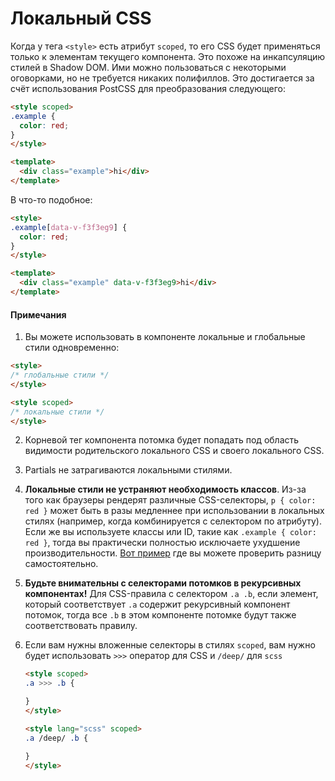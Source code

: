 # Локальный CSS

Когда у тега `<style>` есть атрибут `scoped`, то его CSS будет применяться только к элементам текущего компонента. Это похоже на инкапсуляцию стилей в Shadow DOM. Ими можно пользоваться с некоторыми оговорками, но не требуется никаких полифиллов. Это достигается за счёт использования PostCSS для преобразования следующего:

``` html
<style scoped>
.example {
  color: red;
}
</style>

<template>
  <div class="example">hi</div>
</template>
```

В что-то подобное:

``` html
<style>
.example[data-v-f3f3eg9] {
  color: red;
}
</style>

<template>
  <div class="example" data-v-f3f3eg9>hi</div>
</template>
```

#### Примечания

1. Вы можете использовать в компоненте локальные и глобальные стили одновременно:

  ``` html
  <style>
  /* глобальные стили */
  </style>

  <style scoped>
  /* локальные стили */
  </style>
  ```

2. Корневой тег компонента потомка будет попадать под область видимости родительского локального CSS и своего локального CSS.

3. Partials не затрагиваются локальными стилями.

4. **Локальные стили не устраняют необходимость классов**. Из-за того как браузеры рендерят различные CSS-селекторы, `p { color: red }` может быть в разы медленнее при использовании в локальных стилях (например, когда комбинируется с селектором по атрибуту). Если же вы используете классы или ID, такие как `.example { color: red }`, тогда вы практически полностью исключаете ухудшение производительности. [Вот пример](http://stevesouders.com/efws/css-selectors/csscreate.php) где вы можете проверить разницу самостоятельно.

5. **Будьте внимательны с селекторами потомков в рекурсивных компонентах!** Для CSS-правила с селектором `.a .b`, если элемент, который соответствует `.a` содержит рекурсивный компонент потомок, тогда все `.b` в этом компоненте потомке будут также соответствовать правилу.

6. Если вам нужны вложенные селекторы в стилях `scoped`, вам нужно будет использовать `>>>` оператор для CSS и `/deep/` для `scss`

    ``` html
    <style scoped>
    .a >>> .b {

    }
    </style>

    <style lang="scss" scoped>
    .a /deep/ .b {

    }
    </style>
    ```
